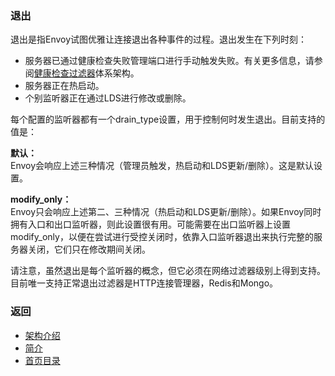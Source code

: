 ### 退出

退出是指Envoy试图优雅让连接退出各种事件的过程。退出发生在下列时刻：

- 服务器已通过健康检查失败管理端口进行手动触发失败。有关更多信息，请参阅[健康检查过滤器](Healthchecking.md)体系架构。
- 服务器正在热启动。
- 个别监听器正在通过LDS进行修改或删除。

每个配置的监听器都有一个drain_type设置，用于控制何时发生退出。目前支持的值是：

**默认：**<br />
Envoy会响应上述三种情况（管理员触发，热启动和LDS更新/删除）。这是默认设置。

**modify_only：**<br />
Envoy只会响应上述第二、三种情况（热启动和LDS更新/删除）。如果Envoy同时拥有入口和出口监听器，则此设置很有用。可能需要在出口监听器上设置modify_only，以便在尝试进行受控关闭时，依靠入口监听器退出来执行完整的服务器关闭，它们只在修改期间关闭。

请注意，虽然退出是每个监听器的概念，但它必须在网络过滤器级别上得到支持。目前唯一支持正常退出过滤器是HTTP连接管理器，Redis和Mongo。


### 返回
- [架构介绍](../Architectureoverview.md)
- [简介](../../Introduction.md)
- [首页目录](../../README.md)
